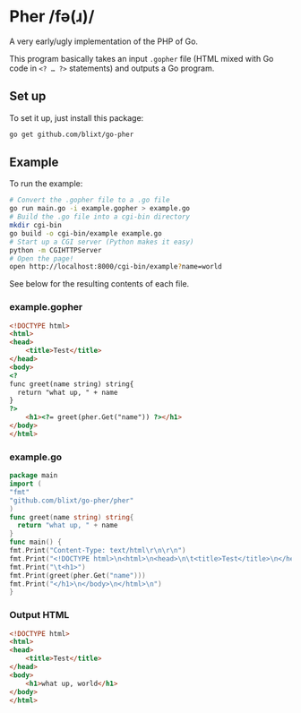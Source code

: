 Pher /fə(ɹ)/
=============

A very early/ugly implementation of the PHP of Go.

This program basically takes an input `.gopher` file (HTML mixed
with Go code in `<? … ?>` statements) and outputs a Go program.


Set up
------

To set it up, just install this package:

```bash
go get github.com/blixt/go-pher
```


Example
-------

To run the example:

```bash
# Convert the .gopher file to a .go file
go run main.go -i example.gopher > example.go
# Build the .go file into a cgi-bin directory
mkdir cgi-bin
go build -o cgi-bin/example example.go
# Start up a CGI server (Python makes it easy)
python -m CGIHTTPServer
# Open the page!
open http://localhost:8000/cgi-bin/example?name=world
```

See below for the resulting contents of each file.

### example.gopher

```html
<!DOCTYPE html>
<html>
<head>
	<title>Test</title>
</head>
<body>
<?
func greet(name string) string{
  return "what up, " + name
}
?>
	<h1><?= greet(pher.Get("name")) ?></h1>
</body>
</html>
```

### example.go

```go
package main
import (
"fmt"
"github.com/blixt/go-pher/pher"
)
func greet(name string) string{
  return "what up, " + name
}
func main() {
fmt.Print("Content-Type: text/html\r\n\r\n")
fmt.Print("<!DOCTYPE html>\n<html>\n<head>\n\t<title>Test</title>\n</head>\n<body>\n")
fmt.Print("\t<h1>")
fmt.Print(greet(pher.Get("name")))
fmt.Print("</h1>\n</body>\n</html>\n")
}
```

### Output HTML

```html
<!DOCTYPE html>
<html>
<head>
	<title>Test</title>
</head>
<body>
	<h1>what up, world</h1>
</body>
</html>
```
